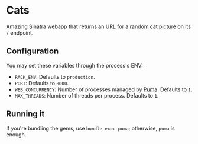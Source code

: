 # Cats

Amazing Sinatra webapp that returns an URL for a random cat picture on its `/` endpoint.

## Configuration

You may set these variables through the process's ENV:

- `RACK_ENV`: Defaults to `production`.
- `PORT`: Defaults to `8000`.
- `WEB_CONCURRENCY`: Number of processes managed by [Puma](http://puma.io/).
Defaults to `1`.
- `MAX_THREADS`: Number of threads per process. Defaults to `1`.

## Running it

If you're bundling the gems, use `bundle exec puma`; otherwise, `puma` is enough.

